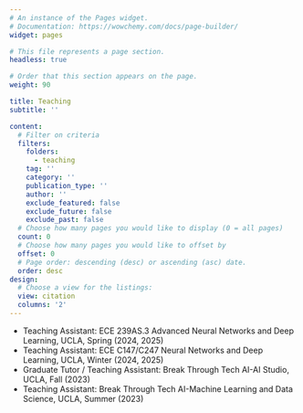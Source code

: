 ```yaml
---
# An instance of the Pages widget.
# Documentation: https://wowchemy.com/docs/page-builder/
widget: pages

# This file represents a page section.
headless: true

# Order that this section appears on the page.
weight: 90

title: Teaching
subtitle: ''

content:
  # Filter on criteria
  filters:
    folders:
      - teaching
    tag: ''
    category: ''
    publication_type: ''
    author: ''
    exclude_featured: false
    exclude_future: false
    exclude_past: false
  # Choose how many pages you would like to display (0 = all pages)
  count: 0
  # Choose how many pages you would like to offset by
  offset: 0
  # Page order: descending (desc) or ascending (asc) date.
  order: desc
design:
  # Choose a view for the listings:
  view: citation
  columns: '2'
---
```

- Teaching Assistant: ECE 239AS.3 Advanced Neural Networks and Deep Learning, UCLA, Spring (2024, 2025)
- Teaching Assistant: ECE C147/C247 Neural Networks and Deep Learning, UCLA, Winter (2024, 2025)
- Graduate Tutor / Teaching Assistant: Break Through Tech AI-AI Studio, UCLA, Fall (2023)
- Teaching Assistant: Break Through Tech AI-Machine Learning and Data Science, UCLA, Summer (2023)
<!-- {{% callout note %}}
Quickly discover relevant content by [filtering publications](./publication/).
{{% /callout %}} -->
